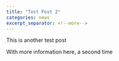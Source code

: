 ```yaml
---
title: "Test Post 2"
categories: news
excerpt_separator: <!--more-->
---
```


This is another test post <!--more-->

With more information here, a second time